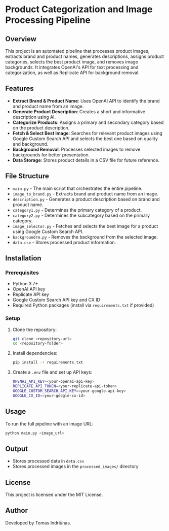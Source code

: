 # Product Categorization and Image Processing Pipeline

## Overview
This project is an automated pipeline that processes product images, extracts brand and product names, generates descriptions, assigns product categories, selects the best product image, and removes image backgrounds. It integrates OpenAI's API for text processing and categorization, as well as Replicate API for background removal.

## Features
- **Extract Brand & Product Name**: Uses OpenAI API to identify the brand and product name from an image.
- **Generate Product Description**: Creates a short and informative description using AI.
- **Categorize Products**: Assigns a primary and secondary category based on the product description.
- **Fetch & Select Best Image**: Searches for relevant product images using Google Custom Search API and selects the best one based on quality and background.
- **Background Removal**: Processes selected images to remove backgrounds for better presentation.
- **Data Storage**: Stores product details in a CSV file for future reference.

## File Structure
- `main.py` - The main script that orchestrates the entire pipeline.
- `image_to_brand.py` - Extracts brand and product name from an image.
- `description.py` - Generates a product description based on brand and product name.
- `category1.py` - Determines the primary category of a product.
- `category2.py` - Determines the subcategory based on the primary category.
- `image_selector.py` - Fetches and selects the best image for a product using Google Custom Search API.
- `backgroundrm.py` - Removes the background from the selected image.
- `data.csv` - Stores processed product information.

## Installation
### Prerequisites
- Python 3.7+
- OpenAI API key
- Replicate API key
- Google Custom Search API key and CX ID
- Required Python packages (install via `requirements.txt` if provided)

### Setup
1. Clone the repository:
   ```bash
   git clone <repository-url>
   cd <repository-folder>
   ```
2. Install dependencies:
   ```bash
   pip install -r requirements.txt
   ```
3. Create a `.env` file and set up API keys:
   ```bash
   OPENAI_API_KEY=<your-openai-api-key>
   REPLICATE_API_TOKEN=<your-replicate-api-token>
   GOOGLE_CUSTOM_SEARCH_API_KEY=<your-google-api-key>
   GOOGLE_CX_ID=<your-google-cx-id>
   ```

## Usage
To run the full pipeline with an image URL:
```bash
python main.py <image_url>
```

## Output
- Stores processed data in `data.csv`
- Stores processed images in the `processed_images/` directory

## License
This project is licensed under the MIT License.

## Author
Developed by Tomas Indriūnas.


